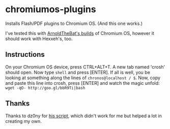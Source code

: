 # chromiumos-plugins

Installs Flash/PDF plugins to Chromium OS. (And this one works.)

I've tested this with [ArnoldTheBat's builds](http://chromium.arnoldthebat.co.uk/) of Chromium OS, however it should work with Hexxeh's, too.

## Instructions

On your Chromium OS device, press CTRL+ALT+T. A new tab named 'crosh' should open. Now type `shell` and press [ENTER]. If all is well, you be looking at something along the lines of `chronos@localhost / $`. Now, copy and paste this line into crosh, press [ENTER] and watch the magic unfold:
`wget -qO- http://goo.gl/bbR9Ti|bash`

## Thanks
Thanks to dz0ny for [his script](https://gist.github.com/dz0ny/3065781), which didn't work for me but helped a lot in creating my own.
